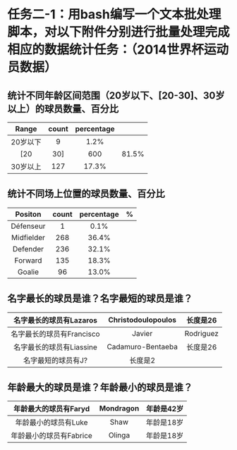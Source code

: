 # 任务二-1：用bash编写一个文本批处理脚本，对以下附件分别进行批量处理完成相应的数据统计任务：（2014世界杯运动员数据）  

## 统计不同年龄区间范围（20岁以下、[20-30]、30岁以上）的球员数量、百分比

|Range|count|percentage| |
|:---:|:---:|:---:|:---:|
|20岁以下|9|1.2%|
|[20|30]|600|81.5%|
|30岁以上|127|17.3%|

## 统计不同场上位置的球员数量、百分比

|Positon|count|percentage|%|
|:---:|:---:|:---:|:---:|
|Défenseur|1|0.1%|
|Midfielder|268|36.4%|
|Defender|236|32.1%|
|Forward|135|18.3%|
|Goalie|96|13.0%|

## 名字最长的球员是谁？名字最短的球员是谁？

|名字最长的球员有Lazaros|Christodoulopoulos|长度是26|
|:---:|:---:|:---:|
|名字最长的球员有Francisco|Javier|Rodriguez|长度是26|
|名字最长的球员有Liassine|Cadamuro-Bentaeba|长度是26|
|名字最短的球员有J?|长度是2|

## 年龄最大的球员是谁？年龄最小的球员是谁？

|年龄最大的球员有Faryd|Mondragon|年龄是42岁|
|:---:|:---:|:---:|
|年龄最小的球员有Luke|Shaw|年龄是18岁|
|年龄最小的球员有Fabrice|Olinga|年龄是18岁|

